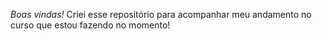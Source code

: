 *Boas vindas!*
Criei esse repositório para acompanhar meu andamento no curso que estou fazendo no momento!
